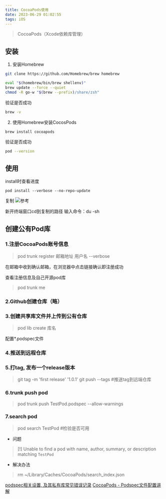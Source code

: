 ```yaml
---
title: CocoaPods使用
date: 2023-06-29 01:02:55
tags: iOS
---
```


> CocoaPods（Xcode依赖库管理）

<!-- more -->

## 安装

1. 安装Homebrew

```sh
git clone https://github.com/Homebrew/brew homebrew

eval "$(homebrew/bin/brew shellenv)"
brew update --force --quiet
chmod -R go-w "$(brew --prefix)/share/zsh"
```

验证是否成功

```sh
brew -v
```

2. 使用Homebrew安装CocosPods

```sh
brew install cocoapods 
```

验证是否成功

```sh
pod --version
```

## 使用

install时查看进度

```shell
pod install --verbose --no-repo-update
```

复制
![参考](https://upload-images.jianshu.io/upload_images/2699846-98c29969b73d0e73.png)

新开终端窗口cd到复制的路径
输入命令：du -sh

## 创建公有Pod库

### 1.注册CocoaPods账号信息

> pod trunk register 邮箱地址 用户名 --verbose

在邮箱中收到确认邮箱，在浏览器中点击链接确认即注册成功

查看注册信息及自己开源pod库

> pod trunk me

### 2.Github创建仓库（略）

### 3.创建共享库文件并上传到公有仓库

> pod lib create 库名

配置*.podspec文件

### 4.推送到远程仓库

### 5.打tag, 发布一个release版本

> git tag -m 'first release' '1.0.1'
> git push --tags #推送tag到远端仓库

### 6.trunk push pod

> pod trunk push TestPod.podspec --allow-warnings

### 7.search pod

> pod search TestPod #检验是否可用

* 问题

> [!] Unable to find a pod with name, author, summary, or description matching `TestPod`

* 解决办法

> rm ~/Library/Caches/CocoaPods/search_index.json

[podspec相关设置, 及其私有库常见错误记录](https://www.jianshu.com/p/5ab1e6d9ddc3)
[CocoaPods - Podspec文件配置讲解](https://www.jianshu.com/p/743bfd8f1d72)
